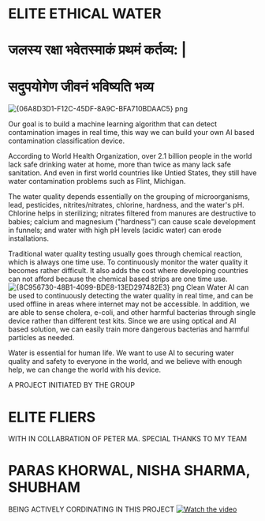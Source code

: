 # ELITE ETHICAL WATER 
# जलस्य रक्षा भवेतस्माकं प्रथमं कर्तव्य: |

# सदुपयोगेण जीवनं भविष्यति भव्य
![{06A8D3D1-F12C-45DF-8A9C-BFA710BDAAC5} png](https://user-images.githubusercontent.com/60239164/73448521-0ca4e300-4387-11ea-94ab-1240e3b566b3.jpg)

Our goal is to build a machine learning algorithm that can detect contamination images in real time, this way we can build your own AI based contamination classification device.

According to World Health Organization, over 2.1 billion people in the world lack safe drinking water at home, more than twice as many lack safe sanitation. And even in first world countries like Untied States, they still have water contamination problems such as Flint, Michigan.

The water quality depends essentially on the grouping of microorganisms, lead, pesticides, nitrites/nitrates, chlorine, hardness, and the water's pH. Chlorine helps in sterilizing; nitrates filtered from manures are destructive to babies; calcium and magnesium ("hardness") can cause scale development in funnels; and water with high pH levels (acidic water) can erode installations.

Traditional water quality testing usually goes through chemical reaction, which is always one time use. To continuously monitor the water quality it becomes rather difficult. It also adds the cost where developing countries can not afford because the chemical based strips are one time use.
![{8C956730-48B1-4099-BDE8-13ED297482E3} png](https://user-images.githubusercontent.com/60239164/73449342-eed87d80-4388-11ea-8921-3ae544d9c00e.jpg)
Clean Water AI can be used to continuously detecting the water quality in real time, and can be used offline in areas where internet may not be accessible. In addition, we are able to sense cholera, e-coli, and other harmful bacterias through single device rather than different test kits. Since we are using optical and AI based solution, we can easily train more dangerous bacterias and harmful particles as needed.

Water is essential for human life. We want to use AI to securing water quality and safety to everyone in the world, and we believe with enough help, we can change the world with his device.

A PROJECT INITIATED BY THE GROUP 
# ELITE FLIERS
WITH IN COLLABRATION OF PETER MA. 
SPECIAL THANKS TO MY TEAM
# PARAS KHORWAL, NISHA SHARMA, SHUBHAM
BEING ACTIVELY CORDINATING IN THIS PROJECT
[![Watch the video]()](https://youtu.be/ewCeseNZOqA)

